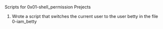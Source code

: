 Scripts for 0x01-shell_permission Prejects
1. Wrote a script that switches the current user to the user betty in the file 0-iam_betty
